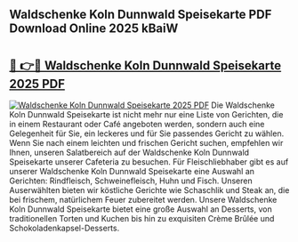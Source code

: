 ## Waldschenke Koln Dunnwald Speisekarte PDF Download Online 2025 kBaiW

# <h2><a href="http://gce7vrh.nevu.top/?p=Waldschenke+Koln+Dunnwald+Speisekarte">🔗 👉🔴 Waldschenke Koln Dunnwald Speisekarte 2025 PDF</a></h2>

[![Waldschenke Koln Dunnwald Speisekarte 2025 PDF](https://i.imgur.com/dBaPXMq.png)](http://gce7vrh.nevu.top/?p=Waldschenke+Koln+Dunnwald+Speisekarte)
Die Waldschenke Koln Dunnwald Speisekarte ist nicht mehr nur eine Liste von Gerichten, die in einem Restaurant oder Café angeboten werden, sondern auch eine Gelegenheit für Sie, ein leckeres und für Sie passendes Gericht zu wählen. Wenn Sie nach einem leichten und frischen Gericht suchen, empfehlen wir Ihnen, unseren Salatbereich auf der Waldschenke Koln Dunnwald Speisekarte unserer Cafeteria zu besuchen. Für Fleischliebhaber gibt es auf unserer Waldschenke Koln Dunnwald Speisekarte eine Auswahl an Gerichten: Rindfleisch, Schweinefleisch, Huhn und Fisch. Unseren Auserwählten bieten wir köstliche Gerichte wie Schaschlik und Steak an, die bei frischem, natürlichem Feuer zubereitet werden. Unsere Waldschenke Koln Dunnwald Speisekarte bietet eine große Auswahl an Desserts, von traditionellen Torten und Kuchen bis hin zu exquisiten Crème Brûlée und Schokoladenkapsel-Desserts.
